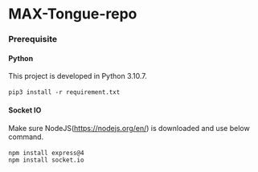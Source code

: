 # MAX-Tongue-repo
### Prerequisite
#### Python
This project is developed in Python 3.10.7.
<br>
<br>   `pip3 install -r requirement.txt` 
<br>
#### Socket IO
Make sure NodeJS(https://nodejs.org/en/) is downloaded and use below command. 
<br>
<br> `npm install express@4`
<br> `npm install socket.io`
<br>
